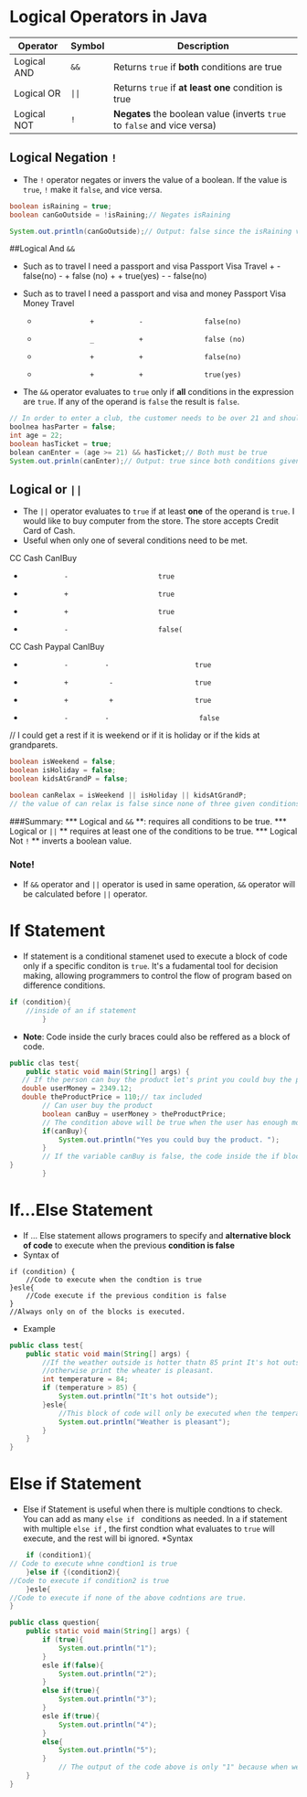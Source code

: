 # Logical Operators in Java

| Operator    | Symbol | Description                                                              |
|-------------|--------|--------------------------------------------------------------------------|
| Logical AND | `&&`   | Returns `true` if **both** conditions are true                           |
| Logical OR  | `\|\|` | Returns `true` if **at least one** condition is true                     |
| Logical NOT | `!`    | **Negates** the boolean value (inverts `true` to `false` and vice versa) |

## Logical Negation `!`
* The `!` operator negates or invers the value of a boolean. If the value is `true`, `!` make it `false`, and vice versa.
```java
boolean isRaining = true;
boolean canGoOutside = !isRaining;// Negates isRaining

System.out.println(canGoOutside);// Output: false since the isRaining variable is true.

```

##Logical And `&&`
* Such as to travel I need a passport and visa
    Passport            Visa            Travel
        +                -             false(no)
        -                +             false (no)
        +                +             true(yes)
        -                -             false(no)

* Such as to travel I need a passport and visa and money
  Passport            Visa       Money             Travel
    +                  +           -               false(no)
    +                  _           +               false (no)
    -                  +           +               false(no)
    +                  +           +               true(yes)

- The `&&` operator evaluates to `true` only if **all** conditions in the expression are `true`.
If any of the operand is `false` the result is `false`.
```java
// In order to enter a club, the customer needs to be over 21 and should have the ticket and partner.
boolnea hasParter = false;
int age = 22;
boolean hasTicket = true;
bolean canEnter = (age >= 21) && hasTicket;// Both must be true
System.out.prinln(canEnter);// Output: true since both conditions given were true.
```

## Logical or `||`
* The `||` operator evaluates to `true` if at least **one** of the operand is `true`.
I would like to buy computer from the store. The store accepts Credit Card of Cash.
* Useful when only one of several conditions need to be met.

 CC             Cash                   CanIBuy
 +               -                      true
 -               +                      true
 +               +                      true
 -               -                      false(

 CC             Cash     Paypal              CanIBuy
 +               -         -                     true                      
 -               +          -                    true           
 +               +          +                    true            
 -               -         -                      false  
// I could get a rest if it is weekend or if it is holiday or if the kids at grandparets.
```java
boolean isWeekend = false;
boolean isHoliday = false;
boolean kidsAtGrandP = false;

boolean canRelax = isWeekend || isHoliday || kidsAtGrandP;
// the value of can relax is false since none of three given conditions was true.
```

###Summary:
*** Logical and `&&` **: requires all conditions to be true.
*** Logical or `||` ** requires at least one of the conditions to be true.
*** Logical Not `!` ** inverts a boolean value.

### Note!
- If `&&` operator and `||` operator is used in same operation, `&&` operator will be calculated before `||` operator.

# If Statement
* If statement is a conditional stamenet used to execute a block of code only if a specific conditon is `true`.
It's a fudamental tool for decision making, allowing programmers to control the flow of program based on difference conditions.
```java
if (condition){
    //inside of an if statement
        }
```
* **Note**: Code inside the curly braces could also be reffered as a block of code.
```java
public clas test{
    public static void main(String[] args) {
   // If the person can buy the product let's print you could buy the product
   double userMoney = 2349.12;
   double theProductPrice = 110;// tax included
        // Can user buy the product
        boolean canBuy = userMoney > theProductPrice;
        // The condition above will be true when the user has enough monet to buy product, false otherwise.
        if(canBuy){
            System.out.println("Yes you could buy the product. ");
        }
        // If the variable canBuy is false, the code inside the if block won't be executed therefore , there will not be any output displayed.
}
        }
```

# If...Else Statement
* If ... Else statement allows programers to specify and **alternative block of code** to execute when the previous **condition is false**
* Syntax of
```declarative
if (condition) {
    //Code to execute when the condtion is true
}esle{
    //Code execute if the previous condition is false
}
//Always only on of the blocks is executed.
```
* Example

```java
public class test{
    public static void main(String[] args) {
        //If the weather outside is hotter thatn 85 print It's hot outside.
        //otherwise print the wheater is pleasant.
        int temperature = 84;
        if (temperature > 85) {
            System.out.println("It's hot outside");
        }esle{
            //This block of code will only be executed when the temperature is not above 85.
            System.out.println("Weather is pleasant");
        }
    }
}
```
# Else if Statement
* Else if Statement is useful when there is multiple condtions to check. You can add as many `else if ` conditions as needed.
In a if statement with multiple `else if` , the first condtion what evaluates to `true` will execute, and the rest will bi ignored.
*Syntax
```java
    if (condition1){
// Code to execute whne condtion1 is true
    }else if {(condition2){
//Code to execute if condition2 is true
    }esle{
//Code to execute if none of the above codntions are true.
}
```

```java
public class question{
    public static void main(String[] args) {
        if (true){
            System.out.println("1");
        }
        esle if(false){
            System.out.println("2");
        }
        else if(true){
            System.out.println("3");
        }
        esle if(true){
            System.out.println("4");
        }
        else{
            System.out.println("5");
        }
            // The output of the code above is only "1" because when we encouter a true statement rest of the conditions are ignored.
    }
}
```